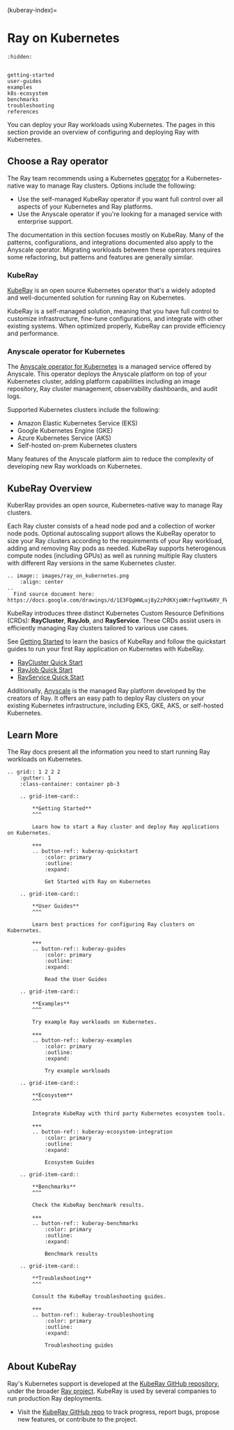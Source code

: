 (kuberay-index)=
# Ray on Kubernetes

```{toctree}
:hidden:


getting-started
user-guides
examples
k8s-ecosystem
benchmarks
troubleshooting
references
```

You can deploy your Ray workloads using Kubernetes. The pages in this section provide an overview of configuring and deploying Ray with Kubernetes.

## Choose a Ray operator

The Ray team recommends using a Kubernetes [operator](https://kubernetes.io/docs/concepts/extend-kubernetes/operator/) for a Kubernetes-native way to manage Ray clusters. Options include the following:

- Use the self-managed KubeRay operator if you want full control over all aspects of your Kubernetes and Ray platforms.
- Use the Anyscale operator if you're looking for a managed service with enterprise support.

The documentation in this section focuses mostly on KubeRay. Many of the patterns, configurations, and integrations documented also apply to the Anyscale operator. Migrating workloads between these operators requires some refactoring, but patterns and features are generally similar.

### KubeRay

[KubeRay](https://github.com/ray-project/kuberay) is an open source Kubernetes operator that's a widely adopted and well-documented solution for running Ray on Kubernetes.

KubeRay is a self-managed solution, meaning that you have full control to customize infrastructure, fine-tune configurations, and integrate with other existing systems. When optimized properly, KubeRay can provide efficiency and performance.

### Anyscale operator for Kubernetes

The [Anyscale operator for Kubernetes](https://docs.anyscale.com/administration/cloud-deployment/kubernetes/) is a managed service offered by Anyscale. This operator deploys the Anyscale platform on top of your Kubernetes cluster, adding platform capabilities including an image repository, Ray cluster management, observability dashboards, and audit logs. 

Supported Kubernetes clusters include the following:
  - Amazon Elastic Kubernetes Service (EKS)
  - Google Kubernetes Engine (GKE) 
  - Azure Kubernetes Service (AKS) 
  - Self-hosted on-prem Kubernetes clusters

Many features of the Anyscale platform aim to reduce the complexity of developing new Ray workloads on Kubernetes.

## KubeRay Overview

KuberRay provides an open source, Kubernetes-native way to manage Ray clusters. 

Each Ray cluster consists of a head node pod and a collection of worker node pods. Optional autoscaling support allows the KubeRay operator to size your Ray clusters according to the requirements of your Ray workload, adding and removing Ray pods as needed. KubeRay supports heterogenous compute nodes (including GPUs) as well as running multiple Ray clusters with different Ray versions in the same Kubernetes cluster.

```{eval-rst}
.. image:: images/ray_on_kubernetes.png
    :align: center
..
  Find source document here: https://docs.google.com/drawings/d/1E3FQgWWLuj8y2zPdKXjoWKrfwgYXw6RV_FWRwK8dVlg/edit
```

KubeRay introduces three distinct Kubernetes Custom Resource Definitions (CRDs): **RayCluster**, **RayJob**, and **RayService**.
These CRDs assist users in efficiently managing Ray clusters tailored to various use cases.

See [Getting Started](kuberay-quickstart) to learn the basics of KubeRay and follow the quickstart guides to run your first Ray application on Kubernetes with KubeRay.

* [RayCluster Quick Start](kuberay-raycluster-quickstart)
* [RayJob Quick Start](kuberay-rayjob-quickstart)
* [RayService Quick Start](kuberay-rayservice-quickstart)

Additionally, [Anyscale](https://console.anyscale.com/register/ha?render_flow=ray&utm_source=ray_docs&utm_medium=docs&utm_campaign=ray-doc-upsell&utm_content=deploy-ray-on-k8s) is the managed Ray platform developed by the creators of Ray. It offers an easy path to deploy Ray clusters on your existing Kubernetes infrastructure, including EKS, GKE, AKS, or self-hosted Kubernetes.

## Learn More

The Ray docs present all the information you need to start running Ray workloads on Kubernetes.

```{eval-rst}
.. grid:: 1 2 2 2
    :gutter: 1
    :class-container: container pb-3

    .. grid-item-card::

        **Getting Started**
        ^^^

        Learn how to start a Ray cluster and deploy Ray applications on Kubernetes.

        +++
        .. button-ref:: kuberay-quickstart
            :color: primary
            :outline:
            :expand:

            Get Started with Ray on Kubernetes

    .. grid-item-card::

        **User Guides**
        ^^^

        Learn best practices for configuring Ray clusters on Kubernetes.

        +++
        .. button-ref:: kuberay-guides
            :color: primary
            :outline:
            :expand:

            Read the User Guides

    .. grid-item-card::

        **Examples**
        ^^^

        Try example Ray workloads on Kubernetes.

        +++
        .. button-ref:: kuberay-examples
            :color: primary
            :outline:
            :expand:

            Try example workloads

    .. grid-item-card::

        **Ecosystem**
        ^^^

        Integrate KubeRay with third party Kubernetes ecosystem tools.

        +++
        .. button-ref:: kuberay-ecosystem-integration
            :color: primary
            :outline:
            :expand:

            Ecosystem Guides

    .. grid-item-card::

        **Benchmarks**
        ^^^

        Check the KubeRay benchmark results.

        +++
        .. button-ref:: kuberay-benchmarks
            :color: primary
            :outline:
            :expand:

            Benchmark results

    .. grid-item-card::

        **Troubleshooting**
        ^^^

        Consult the KubeRay troubleshooting guides.

        +++
        .. button-ref:: kuberay-troubleshooting
            :color: primary
            :outline:
            :expand:

            Troubleshooting guides
```
## About KubeRay

Ray's Kubernetes support is developed at the [KubeRay GitHub repository](https://github.com/ray-project/kuberay), under the broader [Ray project](https://github.com/ray-project/). KubeRay is used by several companies to run production Ray deployments.

- Visit the [KubeRay GitHub repo](https://github.com/ray-project/kuberay) to track progress, report bugs, propose new features, or contribute to
the project.
